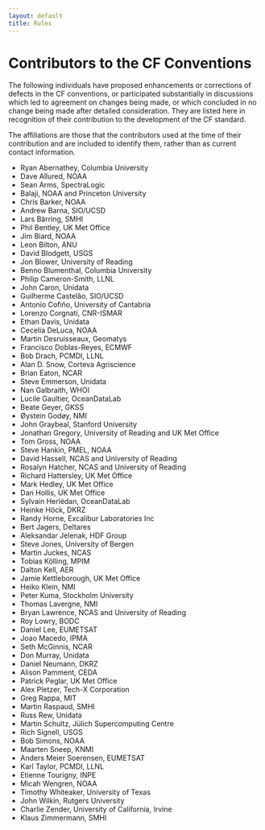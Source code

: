 ```yaml
---
layout: default
title: Rules
---
```


# Contributors to the CF Conventions

The following individuals have proposed enhancements or corrections of defects
in the CF conventions, or participated substantially in discussions which led
to agreement on changes being made, or which concluded in no change being made
after detailed consideration. They are listed here in recognition of their
contribution to the development of the CF standard.

The affiliations are those that the contributors used at the time of their
contribution and are included to identify them, rather than
as current contact information.

- Ryan Abernathey, Columbia University
- Dave Allured, NOAA
- Sean Arms, SpectraLogic
- Balaji, NOAA and Princeton University
- Chris Barker, NOAA
- Andrew Barna, SIO/UCSD
- Lars Bärring, SMHI
- Phil Bentley, UK Met Office
- Jim Biard, NOAA
- Leon Bilton, ANU
- David Blodgett, USGS
- Jon Blower, University of Reading
- Benno Blumenthal, Columbia University
- Philip Cameron-Smith, LLNL
- John Caron, Unidata
- Guilherme Castelão, SIO/UCSD
- Antonio Cofiño, University of Cantabria
- Lorenzo Corgnati, CNR-ISMAR
- Ethan Davis, Unidata
- Cecelia DeLuca, NOAA
- Martin Desruisseaux, Geomatys
- Francisco Doblas-Reyes, ECMWF
- Bob Drach, PCMDI, LLNL
- Alan D. Snow, Corteva Agriscience
- Brian Eaton, NCAR
- Steve Emmerson, Unidata
- Nan Galbraith, WHOI
- Lucile Gaultier, OceanDataLab
- Beate Geyer, GKSS
- Øystein Godøy, NMI
- John Graybeal, Stanford University
- Jonathan Gregory, University of Reading and UK Met Office
- Tom Gross, NOAA
- Steve Hankin, PMEL, NOAA
- David Hassell, NCAS and University of Reading
- Rosalyn Hatcher, NCAS and University of Reading
- Richard Hattersley, UK Met Office
- Mark Hedley, UK Met Office
- Dan Hollis, UK Met Office
- Sylvain Herlédan, OceanDataLab
- Heinke Höck, DKRZ
- Randy Horne, Excalibur Laboratories Inc
- Bert Jagers, Deltares
- Aleksandar Jelenak, HDF Group
- Steve Jones, University of Bergen
- Martin Juckes, NCAS
- Tobias Kölling, MPIM
- Dalton Kell, AER
- Jamie Kettleborough, UK Met Office
- Heiko Klein, NMI
- Peter Kuma, Stockholm University
- Thomas Lavergne, NMI
- Bryan Lawrence, NCAS and University of Reading
- Roy Lowry, BODC
- Daniel Lee, EUMETSAT
- Joao Macedo, IPMA
- Seth McGinnis, NCAR
- Don Murray, Unidata
- Daniel Neumann, DKRZ
- Alison Pamment, CEDA
- Patrick Peglar, UK Met Office
- Alex Pletzer, Tech-X Corporation
- Greg Rappa, MIT
- Martin Raspaud, SMHI
- Russ Rew, Unidata
- Martin Schultz, Jülich Supercomputing Centre
- Rich Signell, USGS
- Bob Simons, NOAA
- Maarten Sneep, KNMI
- Anders Meier Soerensen, EUMETSAT
- Karl Taylor, PCMDI, LLNL
- Etienne Tourigny, INPE
- Micah Wengren, NOAA
- Timothy Whiteaker, University of Texas
- John Wilkin, Rutgers University
- Charlie Zender, University of California, Irvine
- Klaus Zimmermann, SMHI
